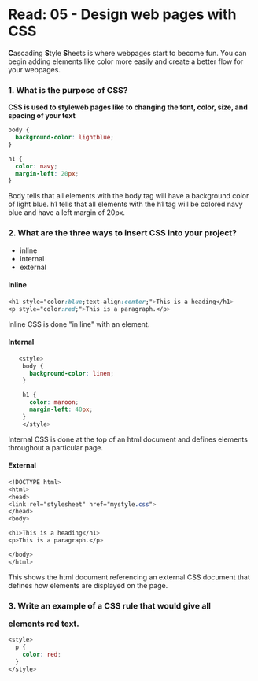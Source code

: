 # Read: 05 - Design web pages with CSS
**C**ascading **S**tyle **S**heets is where webpages start to become fun. You can begin adding elements like color more easily and create a better flow for your webpages.

### 1. What is the purpose of CSS?
**CSS is used to styleweb pages like to changing the font, color, size, and spacing of your text**
```css
body {
  background-color: lightblue;
}

h1 {
  color: navy;
  margin-left: 20px;
}
```
Body tells that all elements with the body tag will have a background color of light blue.
h1 tells that all elements with the h1 tag will be colored navy blue and have a left margin of 20px.

### 2. What are the three ways to insert CSS into your project?
* inline
* internal
* external

#### Inline
  ```css
  <h1 style="color:blue;text-align:center;">This is a heading</h1>
  <p style="color:red;">This is a paragraph.</p>
  ```
Inline CSS is done "in line" with an element.

#### Internal
```css
   <style>
    body {
      background-color: linen;
    }

    h1 {
      color: maroon;
      margin-left: 40px;
    }
    </style>
```
Internal CSS is done at the top of an html document and defines elements throughout a particular page.

#### External
```css
<!DOCTYPE html>
<html>
<head>
<link rel="stylesheet" href="mystyle.css">
</head>
<body>

<h1>This is a heading</h1>
<p>This is a paragraph.</p>

</body>
</html>
```
This shows the html document referencing an external CSS document that defines how elements are displayed on the page.

### 3. Write an example of a CSS rule that would give all <p> elements red text.
```css
<style>
  p {
    color: red;
  }
</style>
```




